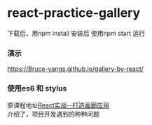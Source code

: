 # react-practice-gallery
下载后，用npm install 安装后
使用npm start 运行
### 演示
https://Bruce-yangs.github.io/gallery-by-react/
### 使用es6 和 stylus
原课程地址[React实战--打造画廊应用](http://www.imooc.com/learn/507) <br/>
介绍了，项目开发遇到的种种问题
